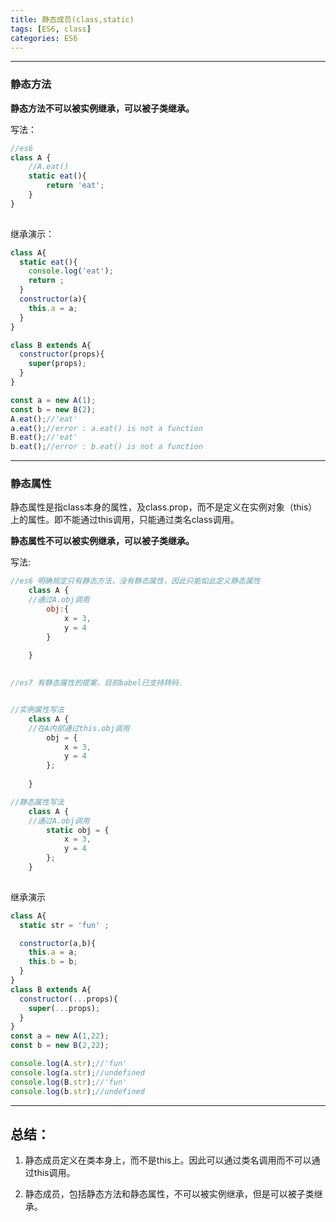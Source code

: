 ```yaml
---
title: 静态成员(class,static)
tags: [ES6, class]
categories: ES6
---
```


----------


### 静态方法


**静态方法不可以被实例继承，可以被子类继承。**

写法：
```javascript
//es6
class A {
    //A.eat()
    static eat(){
        return 'eat';
    }
}
    
```

继承演示：
```javascript
class A{
  static eat(){
    console.log('eat');
    return ;
  }
  constructor(a){
    this.a = a;
  }
}

class B extends A{
  constructor(props){
    super(props);
  }
}

const a = new A(1);
const b = new B(2);
A.eat();//'eat'
a.eat();//error : a.eat() is not a function
B.eat();//'eat'
b.eat();//error : b.eat() is not a function
```


----------


### 静态属性

静态属性是指class本身的属性，及class.prop，而不是定义在实例对象（this）上的属性。即不能通过this调用，只能通过类名class调用。

**静态属性不可以被实例继承，可以被子类继承。**

写法:
```javascript
//es6 明确规定只有静态方法，没有静态属性，因此只能如此定义静态属性
    class A {
    //通过A.obj调用
        obj:{
            x = 3,
            y = 4
        }
    
    }
    
```

```javascript
//es7 有静态属性的提案，目前babel已支持转码.


//实例属性写法
    class A {
    //在A内部通过this.obj调用
        obj = {
            x = 3,
            y = 4
        };
    
    }

//静态属性写法
    class A {
    //通过A.obj调用
        static obj = {
            x = 3,
            y = 4
        };
    }
    
```

继承演示
``` javascript
class A{
  static str = 'fun' ;

  constructor(a,b){
    this.a = a;
    this.b = b;
  }
}
class B extends A{
  constructor(...props){
    super(...props);
  }
}
const a = new A(1,22);
const b = new B(2,22);

console.log(A.str);//'fun'
console.log(a.str);//undefined
console.log(B.str);//'fun'
console.log(b.str);//undefined

```


----------


## 总结：
1.  静态成员定义在类本身上，而不是this上。因此可以通过类名调用而不可以通过this调用。  

2.  静态成员，包括静态方法和静态属性，不可以被实例继承，但是可以被子类继承。